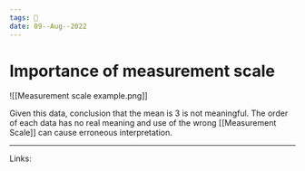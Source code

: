 ```yaml
---
tags: 🌱
date: 09--Aug--2022
---
```


# Importance of measurement scale

![[Measurement scale example.png]]

Given this data, conclusion that the mean is 3 is not meaningful. The order of each data has no real meaning and use of the wrong [[Measurement Scale]] can cause erroneous interpretation.

---
Links: 